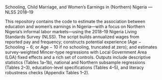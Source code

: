 Schooling, Child Marriage, and Women’s Earnings in (Northern) Nigeria — NLSS 2018–19

This repository contains the code to estimate the association between education and women’s earnings in Nigeria—with a focus on Northern Nigeria’s informal labor markets—using the 2018–19 Nigeria Living Standards Survey (NLSS). The script builds annualized wages from reported pay and frequency; constructs potential experience (Age − Schooling − 6; or Age − 10 if no schooling, truncated at zero); and estimates survey-weighted Mincer-type regressions with Local Government Area (LGA) fixed effects and a rich set of controls. Outputs include descriptive statistics (Tables 1a–1b), national and Northern subsample regressions (Tables 2–3), education-level specifications (Tables 4–5), and literacy robustness checks (Appendix Tables 1–2).
